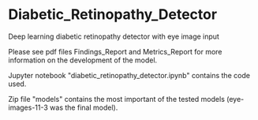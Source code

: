 # Diabetic_Retinopathy_Detector
Deep learning diabetic retinopathy detector with eye image input

Please see pdf files Findings_Report and Metrics_Report for more information on the development of the model.

Jupyter notebook "diabetic_retinopathy_detector.ipynb" contains the code used.

Zip file "models" contains the most important of the  tested models (eye-images-11-3 was the final model).
